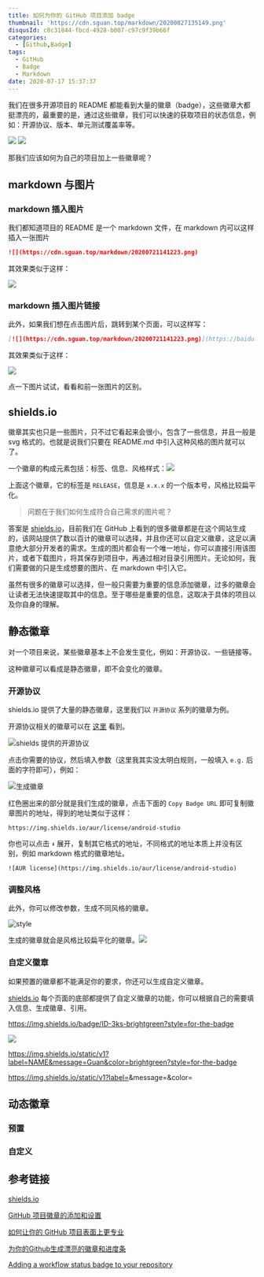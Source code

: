 ```yaml
---
title: 如何为你的 GitHub 项目添加 badge
thumbnail: 'https://cdn.sguan.top/markdown/20200827135149.png'
disqusId: c8c31844-fbcd-4928-b007-c97c9f39b66f
categories:
  - [Github,Badge]
tags:
  - GitHub
  - Badge
  - Markdown
date: 2020-07-17 15:37:37
---
```


我们在很多开源项目的 README 都能看到大量的徽章（badge），这些徽章大都挺漂亮的，最重要的是，通过这些徽章，我们可以快速的获取项目的状态信息，例如：开源协议、版本、单元测试覆盖率等。

![](https://img.shields.io/apm/l/vim-mode?style=for-the-badge)  ![](https://img.shields.io/github/v/release/kubernetes/kubernetes?style=for-the-badge)

那我们应该如何为自己的项目加上一些徽章呢？ 

<!-- more -->

## markdown 与图片 

### markdown 插入图片

我们都知道项目的 README 是一个 markdown 文件，在 markdown 内可以这样插入一张图片

```markdown
![](https://cdn.sguan.top/markdown/20200721141223.png)
```

其效果类似于这样：

![](https://cdn.sguan.top/markdown/20200721141223.png)

### markdown 插入图片链接

此外，如果我们想在点击图片后，跳转到某个页面，可以这样写：

```markdown
[![](https://cdn.sguan.top/markdown/20200721141223.png)](https://baidu.com)
```

其效果类似于这样：

[![](https://cdn.sguan.top/markdown/20200721141223.png)](https://baidu.com)

点一下图片试试，看看和前一张图片的区别。

## shields.io

徽章其实也只是一些图片，只不过它看起来会很小，包含了一些信息，并且一般是 svg 格式的。也就是说我们只要在 README.md 中引入这种风格的图片就可以了。

一个徽章的构成元素包括：标签、信息、风格样式：![](https://img.shields.io/github/v/release/kubernetes/kubernetes?style=for-the-badge)

上面这个徽章，它的标签是 `RELEASE`，信息是 `x.x.x` 的一个版本号，风格比较扁平化。

> 问题在于我们如何生成符合自己需求的图片呢？

答案是 [shields.io](https://shields.io)，目前我们在 GitHub 上看到的很多徽章都是在这个网站生成的，该网站提供了数以百计的徽章可以选择，并且你还可以自定义徽章，这足以满意绝大部分开发者的需求。生成的图片都会有一个唯一地址，你可以直接引用该图片，或者下载图片，将其保存到项目中，再通过相对目录引用图片。无论如何，我们需要做的只是生成想要的图片、在 markdown 中引入它。

虽然有很多的徽章可以选择，但一般只需要为重要的信息添加徽章，过多的徽章会让读者无法快速提取其中的信息。至于哪些是重要的信息，这取决于具体的项目以及你自身的理解。

## 静态徽章

对一个项目来说，某些徽章基本上不会发生变化，例如：开源协议、一些链接等。

这种徽章可以看成是静态徽章，即不会变化的徽章。

### 开源协议

shields.io 提供了大量的静态徽章，这里我们以 `开源协议` 系列的徽章为例。

开源协议相关的徽章可以在 [这里](https://shields.io/category/license) 看到。

![shields 提供的开源协议](https://cdn.sguan.top/markdown/20200721161049.png)

点击你需要的协议，然后填入参数（这里我其实没太明白规则，一般填入 `e.g.` 后面的字符即可），例如：

![生成徽章](https://cdn.sguan.top/markdown/20200721162121.png)

红色圈出来的部分就是我们生成的徽章，点击下面的 `Copy Badge URL` 即可复制徽章图片的地址，得到的地址类似于这样：

```url
https://img.shields.io/aur/license/android-studio
```

你也可以点击 `⬇` 展开，复制其它格式的地址，不同格式的地址本质上并没有区别，例如 markdown 格式的徽章地址。

```
![AUR license](https://img.shields.io/aur/license/android-studio)
```

### 调整风格

此外，你可以修改参数，生成不同风格的徽章。

![style](https://cdn.sguan.top/markdown/20200721162822.png)

生成的徽章就会是风格比较扁平化的徽章。![](https://img.shields.io/aur/license/android-studio?style=for-the-badge)

### 自定义徽章

如果预置的徽章都不能满足你的要求，你还可以生成自定义徽章。

[shields.io](https://shields.io) 每个页面的底部都提供了自定义徽章的功能，你可以根据自己的需要填入信息、生成徽章、引用。

https://img.shields.io/badge/ID-3ks-brightgreen?style=for-the-badge

![](https://cdn.sguan.top/markdown/20200721164249.png)

https://img.shields.io/static/v1?label=NAME&message=Guan&color=brightgreen?style=for-the-badge

https://img.shields.io/static/v1?label=<LABEL>&message=<MESSAGE>&color=<COLOR>

## 动态徽章

### 预置

### 自定义


## 参考链接

[shields.io](https://shields.io)

[GitHub 项目徽章的添加和设置](https://juejin.im/entry/5907fa59570c3500582d326c)

[如何让你的 GitHub 项目表面上更专业](https://juejin.im/post/5d312fb6f265da1b60293c51)

[为你的Github生成漂亮的徽章和进度条](https://shikieiki.github.io/2017/03/01/%E4%B8%BA%E4%BD%A0%E7%9A%84Github%E7%94%9F%E6%88%90%E6%BC%82%E4%BA%AE%E7%9A%84%E5%BE%BD%E7%AB%A0%E5%92%8C%E8%BF%9B%E5%BA%A6%E6%9D%A1/)

[Adding a workflow status badge to your repository](https://docs.github.com/en/actions/configuring-and-managing-workflows/configuring-a-workflow#adding-a-workflow-status-badge-to-your-repository)